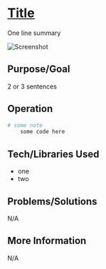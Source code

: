 # [Title]()
One line summary

![Screenshot](screenshot.jpg)

## Purpose/Goal
2 or 3 sentences

## Operation
```bash
# some note
	some code here
```

## Tech/Libraries Used
* one
* two

## Problems/Solutions
N/A

## More Information
N/A
